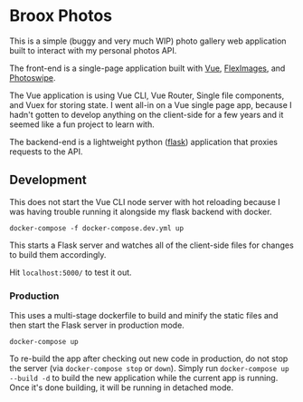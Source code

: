 # Broox Photos

This is a simple (buggy and very much WIP) photo gallery web application built to interact with my personal photos API.

The front-end is a single-page application built with [Vue](https://vuejs.org/), [FlexImages](https://github.com/Pixabay/JavaScript-flexImages), and [Photoswipe](https://github.com/dimsemenov/photoswipe).

The Vue application is using Vue CLI, Vue Router, Single file components, and Vuex for storing state. I went all-in on a Vue single page app, because I hadn't gotten to develop anything on the client-side for a few years and it seemed like a fun project to learn with.

The backend-end is a lightweight python ([flask](https://github.com/pallets/flask)) application that proxies requests to the API.

## Development

This does not start the Vue CLI node server with hot reloading because I was having trouble running it alongside my flask backend with docker.

```
docker-compose -f docker-compose.dev.yml up
```

This starts a Flask server and watches all of the client-side files for changes to build them accordingly.

Hit `localhost:5000/` to test it out.

### Production

This uses a multi-stage dockerfile to build and minify the static files and then start the Flask server in production mode.

```
docker-compose up
```

To re-build the app after checking out new code in production, do not stop the server (via `docker-compose stop` or `down`). Simply run `docker-compose up --build -d` to build the new application while the current app is running. Once it's done building, it will be running in detached mode.
